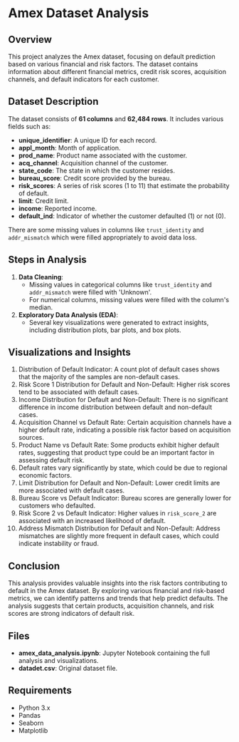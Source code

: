 # Amex Dataset Analysis

## Overview

This project analyzes the Amex dataset, focusing on default prediction based on various financial and risk factors. The dataset contains information about different financial metrics, credit risk scores, acquisition channels, and default indicators for each customer.

## Dataset Description

The dataset consists of **61 columns** and **62,484 rows**. It includes various fields such as:

- **unique_identifier**: A unique ID for each record.
- **appl_month**: Month of application.
- **prod_name**: Product name associated with the customer.
- **acq_channel**: Acquisition channel of the customer.
- **state_code**: The state in which the customer resides.
- **bureau_score**: Credit score provided by the bureau.
- **risk_scores**: A series of risk scores (1 to 11) that estimate the probability of default.
- **limit**: Credit limit.
- **income**: Reported income.
- **default_ind**: Indicator of whether the customer defaulted (1) or not (0).

There are some missing values in columns like `trust_identity` and `addr_mismatch` which were filled appropriately to avoid data loss.

## Steps in Analysis

1. **Data Cleaning**:
   - Missing values in categorical columns like `trust_identity` and `addr_mismatch` were filled with 'Unknown'.
   - For numerical columns, missing values were filled with the column's median.
2. **Exploratory Data Analysis (EDA)**:
   - Several key visualizations were generated to extract insights, including distribution plots, bar plots, and box plots.

## Visualizations and Insights

1. Distribution of Default Indicator: A count plot of default cases shows that the majority of the samples are non-default cases.
2. Risk Score 1 Distribution for Default and Non-Default: Higher risk scores tend to be associated with default cases.
3. Income Distribution for Default and Non-Default: There is no significant difference in income distribution between default and non-default cases.
4. Acquisition Channel vs Default Rate: Certain acquisition channels have a higher default rate, indicating a possible risk factor based on acquisition sources.
5. Product Name vs Default Rate: Some products exhibit higher default rates, suggesting that product type could be an important factor in assessing default risk.
6. Default rates vary significantly by state, which could be due to regional economic factors.
7. Limit Distribution for Default and Non-Default: Lower credit limits are more associated with default cases.
8. Bureau Score vs Default Indicator: Bureau scores are generally lower for customers who defaulted.
9. Risk Score 2 vs Default Indicator: Higher values in `risk_score_2` are associated with an increased likelihood of default.
10. Address Mismatch Distribution for Default and Non-Default: Address mismatches are slightly more frequent in default cases, which could indicate instability or fraud.

## Conclusion

This analysis provides valuable insights into the risk factors contributing to default in the Amex dataset. By exploring various financial and risk-based metrics, we can identify patterns and trends that help predict defaults. The analysis suggests that certain products, acquisition channels, and risk scores are strong indicators of default risk.

## Files

- **amex_data_analysis.ipynb**: Jupyter Notebook containing the full analysis and visualizations.
- **datadet.csv**: Original dataset file.

## Requirements

- Python 3.x
- Pandas
- Seaborn
- Matplotlib
